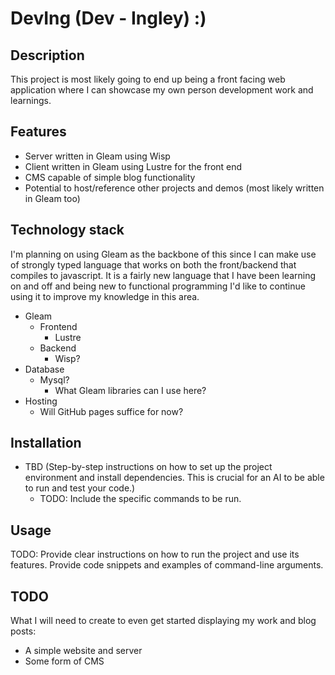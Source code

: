 # DevIng (Dev - Ingley) :)

## Description
This project is most likely going to end up being a front facing web
application where I can showcase my own person development work and learnings.

## Features
- Server written in Gleam using Wisp
- Client written in Gleam using Lustre for the front end
- CMS capable of simple blog functionality
- Potential to host/reference other projects and demos (most likely written in Gleam too)

## Technology stack
I'm planning on using Gleam as the backbone of this since I can make use of
strongly typed language that works on both the front/backend that compiles to
javascript. It is a fairly new language that I have been learning on and off
and being new to functional programming I'd like to continue using it to
improve my knowledge in this area.

- Gleam
  - Frontend
    - Lustre
  - Backend
    - Wisp?
- Database
  - Mysql?
    - What Gleam libraries can I use here?
- Hosting
  - Will GitHub pages suffice for now?

## Installation
- TBD (Step-by-step instructions on how to set up the project environment and
install dependencies. This is crucial for an AI to be able to run and test your
code.)
  - TODO: Include the specific commands to be run.

## Usage
TODO: Provide clear instructions on how to run the project and use its
features. Provide code snippets and examples of command-line arguments.

## TODO
What I will need to create to even get started displaying my work and blog posts:
- A simple website and server
- Some form of CMS

